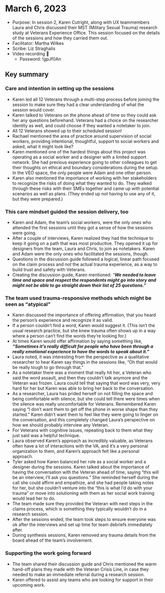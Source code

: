 
# **March 6, 2023**



* Purpose: In session 2, Karen Cutright, along with UX teammembers Laura and Chris discussed their MST (Military Sexual Trauma) research study at Veterans Experience Office. This session focused on the details of the sessions and how they carried them out.
* Facilitator: Martha Wilkes
* Scribe: Liz Straghalis
* Video recording 🎥
    * Password: !gpJf0An

## **Key summary**


### **Care and intention in setting up the sessions**

* Karen led all 12 Veterans through a multi-step process before joining the session to make sure they had a clear understanding of what the session would cover. 
* Karen talked to Veterans on the phone ahead of time so they could ask her any questions beforehand. Veterans had a choice on the researcher identity as well, and could choose if they wanted a notetaker to join.
* All 12 Veterans showed up to their scheduled session! 
* Rachael mentioned the area of practice around supervision of social workers, providing intentional, thoughtful, support to social workers and asked, what it might look like?
* Karen mentioned one of the hardest things about this project was operating as a social worker and a designer with a limited support network. She had previous experience going to other colleagues to get their thoughts on ethical and boundary considerations during the setup. In the VEO space, the only people were Adam and one other person.
* Karen also mentioned the importance of working with her stakeholders to recognize the risks of doing what they wanted to do. They walked through these risks with their SMEs together and came up with potential scenarios as well as plans. (They ended up not having to use any of it, but they were prepared.)

### **This care mindset guided the session delivery, too**



* Karen and Adam, the team’s social workers, were the only ones who attended the first sessions until they got a sense of how the sessions were going.
* After a couple of interviews, Karen realized they had the technique to keep it going on a path that was most productive. They opened it up for designers from the team, Laura and Chris, to join as notetakers. Karen and Adam were the only ones who facilitated the sessions, though.
* Questions in the discussion guide followed a logical, linear path focused on the claim process and _not_ the actual trauma experience, as a way to build trust and safety with Veterans. 
* Creating the discussion guide, Karen mentioned: _“**We needed to leave time and space and respect the respondents might go into story and might not be able to go straight down their list of 25 questions.”**_

 
### **The team used trauma-responsive methods which might be seen as “atypical”**



* Karen discussed the importance of offering affirmation, that you heard the person’s experience and recognize it as valid. 
* If a person couldn’t find a word, Karen would suggest it. (This isn’t the usual research practice, but she knew trauma often shows up in a way where a person can’t find the words they’re looking for.)
* At times Karen would offer affirmation by saying something like, **_“Sometimes it’s really difficult for people who have been through a really emotional experience to have the words to speak about it.”_**
* Laura noted, it was interesting from the perspective as a qualitative researcher to hear Karen say things in the sessions like, “Oh that would be really tough to go through that.” 
* As a notetaker there was a moment that really hit her, a Veteran who said the word assault, and then they couldn’t talk anymore and the Veteran was frozen. Laura could tell that saying that word was very, very hard for her but Karen was able to bring her back to the conversation.
* As a researcher, Laura has prided herself on not filling the space and being comfortable with silence, but she could tell there were times when the silence was really uncomfortable for Veterans. Remembered Karen saying “I don’t want them to get off the phone in worse shape than they started.” Karen didn’t want them to feel like they were going to linger on the conversation, and this completely changed Laura’s perspective on how we should probably interview any Veteran. 
* For Veterans with cognitive issues, repeating back to them what they just said was a helpful technique.
* Laura observed Karen’s approach as incredibly valuable, as Veterans often have a lot of interactions with the VA, and it’s a very personal organization to them, and Karen’s approach felt like a personal approach. 
* Tyler asked how Karen balanced her role as a social worker and a designer during the sessions. Karen talked about the importance of having the conversation with the Veteran ahead of time, saying “this will be an interview, I’ll ask you questions.” She reminded herself during the call she could affirm and empathize, and she had people taking notes for her, but she couldn’t venture into the “this is what I’d do with your trauma” or move into solutioning with them as her social work training would lead her to do.
* The team made sure they provided the Veteran with next steps in the claims process, which is something they typically wouldn’t do in a research session.
* After the sessions ended, the team took steps to ensure everyone was ok after the interviews and set up time for team debriefs immediately after.
* During synthesis sessions, Karen removed any trauma details from the board ahead of the team’s involvement.

### **Supporting the work going forward**

* The team shared their discussion guide and Chris mentioned the warm hand-off plans they made with the Veteran Crisis Line, in case they needed to make an immediate referral during a research session. 
* Karen offered to assist any teams who are looking for support in their upcoming work.
